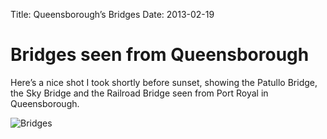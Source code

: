 Title: Queensborough’s Bridges
Date: 2013-02-19


# Bridges seen from Queensborough

Here’s a nice shot I took shortly before sunset, showing the Patullo Bridge, the Sky Bridge and the Railroad Bridge seen from Port Royal in Queensborough.

![Bridges](https://dl.dropbox.com/s/8yznvc4dhd0c3xw/2013-02-18%2023.54.40.jpg)

